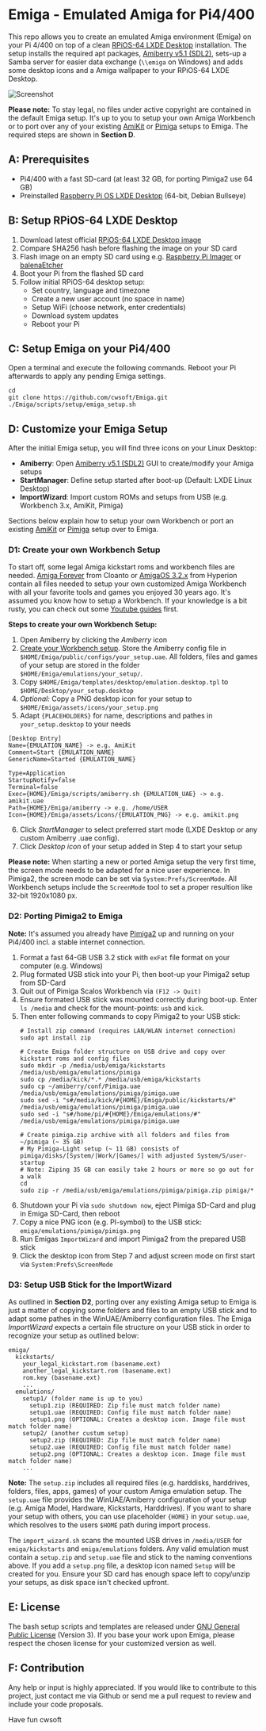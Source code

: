 # Emiga - Emulated Amiga for Pi4/400
This repo allows you to create an emulated Amiga environment (Emiga) on your Pi 4/400 on top of a clean [RPiOS-64 LXDE Desktop](https://www.raspberrypi.com/software/operating-systems/#raspberry-pi-os-64-bit) installation. The setup installs the required apt packages, [Amiberry v5.1 (SDL2)](https://github.com/midwan/amiberry), sets-up a Samba server for easier data exchange (`\\emiga` on Windows) and adds some desktop icons and a Amiga wallpaper to your RPiOS-64 LXDE Desktop.

![Screenshot](./assets/screenshots/emiga_env.png)

**Please note:** To stay legal, no files under active copyright are contained in the default Emiga setup. It's up to you to setup your own Amiga Workbench or to port over any of your existing [AmiKit](https://www.amikit.amiga.sk) or [Pimiga](https://youtube.com/watch?v=KLJk8fTjQLw) setups to Emiga. The required steps are shown in
**Section D**.

## A: Prerequisites
- Pi4/400 with a fast SD-card (at least 32 GB, for porting Pimiga2 use 64 GB)
- Preinstalled [Raspberry Pi OS LXDE Desktop](https://www.raspberrypi.com/software/operating-systems/#raspberry-pi-os-64-bit) (64-bit, Debian Bullseye)

## B: Setup RPiOS-64 LXDE Desktop
1. Download latest official [RPiOS-64 LXDE Desktop image](https://www.raspberrypi.com/software/operating-systems/#raspberry-pi-os-64-bit)
2. Compare SHA256 hash before flashing the image on your SD card
3. Flash image on an empty SD card using e.g. [Raspberry Pi Imager](https://www.raspberrypi.com/software/) or [balenaEtcher](https://www.balena.io/etcher/)
4. Boot your Pi from the flashed SD card
5. Follow initial RPiOS-64 desktop setup:
   - Set country, language and timezone
   - Create a new user account (no space in name)
   - Setup WiFi (choose network, enter credentials)
   - Download system updates
   - Reboot your Pi

## C: Setup Emiga on your Pi4/400
Open a terminal and execute the following commands. Reboot your Pi afterwards to apply any pending Emiga settings.
```
cd
git clone https://github.com/cwsoft/Emiga.git
./Emiga/scripts/setup/emiga_setup.sh
```
## D: Customize your Emiga Setup
After the initial Emiga setup, you will find three icons on your Linux Desktop:
- **Amiberry**: Open [Amiberry v5.1 (SDL2)](https://github.com/midwan/amiberry) GUI to create/modify your Amiga setups
- **StartManager**: Define setup started after boot-up (Default: LXDE Linux Desktop)
- **ImportWizard**: Import custom ROMs and setups from USB (e.g. Workbench 3.x, AmiKit, Pimiga)

Sections below explain how to setup your own Workbench or port an existing [AmiKit](https://www.amikit.amiga.sk) or [Pimiga](https://youtube.com/watch?v=KLJk8fTjQLw) setup over to Emiga.

### D1: Create your own Workbench Setup
To start off, some legal Amiga kickstart roms and workbench files are needed. [Amiga Forever](https://www.amigaforever.com) from Cloanto or [AmigaOS 3.2.x](https://www.hyperion-entertainment.com) from Hyperion contain all files needed to setup your own customized Amiga Workbench with all your favorite tools and games you enjoyed 30 years ago. It's assumed you know how to setup a Workbench. If your knowledge is a bit rusty, you can check out some [Youtube guides](https://www.youtube.com/watch?v=jJG8-KG9tLI) first.

**Steps to create your own Workbench Setup:**
1. Open Amiberry by clicking the *Amiberry* icon
2. [Create your Workbench setup](https://www.youtube.com/watch?v=XKnSbTQDI_o). Store the Amiberry config file in `$HOME/Emiga/public/configs/your_setup.uae`. All folders, files and games of your setup are stored in the folder `$HOME/Emiga/emulations/your_setup/`.
3. Copy `$HOME/Emiga/templates/desktop/emulation.desktop.tpl` to `$HOME/Desktop/your_setup.desktop`
4. *Optional:* Copy a PNG desktop icon for your setup to `$HOME/Emiga/assets/icons/your_setup.png`
5. Adapt `{PLACEHOLDERS}` for name, descriptions and pathes in `your_setup.desktop` to your needs
```
[Desktop Entry]
Name={EMULATION_NAME} -> e.g. AmiKit
Comment=Start {EMULATION_NAME} 
GenericName=Started {EMULATION_NAME}

Type=Application
StartupNotify=false
Terminal=false
Exec={HOME}/Emiga/scripts/amiberry.sh {EMULATION_UAE} -> e.g. amikit.uae
Path={HOME}/Emiga/amiberry -> e.g. /home/USER
Icon={HOME}/Emiga/assets/icons/{EMULATION_PNG} -> e.g. amikit.png
```
6. Click *StartManager* to select preferred start mode (LXDE Desktop or any custom Amiberry .uae config).
7. Click *Desktop icon* of your setup added in Step 4 to start your setup

**Please note:** When starting a new or ported Amiga setup the very first time, the screen mode needs to be adapted for a nice user experience. In Pimiga2, the screen mode can be set via `System:Prefs/ScreenMode`. All Workbench setups include the `ScreenMode` tool to set a proper resultion like 32-bit 1920x1080 px.

### D2: Porting Pimiga2 to Emiga
**Note:** It's assumed you already have [Pimiga2](https://youtube.com/watch?v=KLJk8fTjQLw) up and running on your Pi4/400 incl. a stable internet connection.

1. Format a fast 64-GB USB 3.2 stick with `exFat` file format on your computer (e.g. Windows)
2. Plug formated USB stick into your Pi, then boot-up your Pimiga2 setup from SD-Card
3. Quit out of Pimiga Scalos Workbench via `(F12 -> Quit)`
4. Ensure formated USB stick was mounted correctly during boot-up. Enter `ls /media` and check for the mount-points: `usb` and `kick`.
5. Then enter following commands to copy Pimiga2 to your USB stick:
   ```
   # Install zip command (requires LAN/WLAN internet connection)
   sudo apt install zip
   
   # Create Emiga folder structure on USB drive and copy over kickstart roms and config files
   sudo mkdir -p /media/usb/emiga/kickstarts /media/usb/emiga/emulations/pimiga
   sudo cp /media/kick/*.* /media/usb/emiga/kickstarts
   sudo cp ~/amiberry/conf/Pimiga.uae /media/usb/emiga/emulations/pimiga/pimiga.uae
   sudo sed -i "s#/media/kick/#{HOME}/Emiga/public/kickstarts/#" /media/usb/emiga/emulations/pimiga/pimiga.uae
   sudo sed -i "s#/home/pi/#{HOME}/Emiga/emulations/#" /media/usb/emiga/emulations/pimiga/pimiga.uae
   
   # Create pimiga.zip archive with all folders and files from ~/pimiga (~ 35 GB)
   # My Pimiga-Light setup (~ 11 GB) consists of pimiga/disks/[System/|Work/|Games/] with adjusted System/S/user-startup
   # Note: Ziping 35 GB can easily take 2 hours or more so go out for a walk
   cd
   sudo zip -r /media/usb/emiga/emulations/pimiga/pimiga.zip pimiga/*
   ```
6. Shutdown your Pi via `sudo shutdown now`, eject Pimiga SD-Card and plug in Emiga SD-Card, then reboot
7. Copy a nice PNG icon (e.g. PI-symbol) to the USB stick: `emiga/emulations/pimiga/pimiga.png`
8. Run Emigas `ImportWizard` and import Pimiga2 from the prepared USB stick
9. Click the desktop icon from Step 7 and adjust screen mode on first start via `System:Prefs\ScreenMode`

### D3: Setup USB Stick for the ImportWizard
As outlined in **Section D2**, porting over any existing Amiga setup to Emiga is just a matter of copying some folders and files to an empty USB stick and to adapt some pathes in the WinUAE/Amiberry configuration files. The Emiga *ImportWizard* expects a certain file structure on your USB stick in order to recognize your setup as outlined below:
```
emiga/
  kickstarts/
    your_legal_kickstart.rom (basename.ext)
    another_legal_kickstart.rom (basename.ext)
    rom.key (basename.ext)
    ...
  emulations/
    setup1/ (folder name is up to you)
      setup1.zip (REQUIRED: Zip file must match folder name)
      setup1.uae (REQUIRED: Config file must match folder name)
      setup1.png (OPTIONAL: Creates a desktop icon. Image file must match folder name)
    setup2/ (another custum setup)
      setup2.zip (REQUIRED: Zip file must match folder name)
      setup2.uae (REQUIRED: Config file must match folder name)
      setup2.png (OPTIONAL: Creates a desktop icon. Image file must match folder name)
    ...
```

**Note:** The `setup.zip` includes all required files (e.g. harddisks, harddrives, folders, files, apps, games) of your custom Amiga emulation setup. The `setup.uae` file provides the WinUAE/Amiberry configuration of your setup (e.g. Amiga Model, Hardware, Kickstarts, Harddrives). If you want to share your setup with others, you can use placeholder `{HOME}` in your `setup.uae`, which resolves to the users `$HOME` path during import process.

The `import_wizard.sh` scans the mounted USB drives in `/media/USER` for `emiga/kickstarts` and `emiga/emulations` folders. Any valid emulation must contain a `setup.zip` and `setup.uae` file and stick to the naming conventions above. If you add a `setup.png` file, a desktop icon named `Setup` will be created for you. Ensure your SD card has enough space left to copy/unzip your setups, as disk space isn't checked upfront.

## E: License
The bash setup scripts and templates are released under [GNU General Public License](./LICENSE.txt) (Version 3). If you base your work upon Emiga, please respect the chosen license for your customized version as well.

## F: Contribution
Any help or input is highly appreciated. If you would like to contribute to this project, just contact me via Github or send me a pull request to review and include your code proposals.

Have fun
cwsoft
